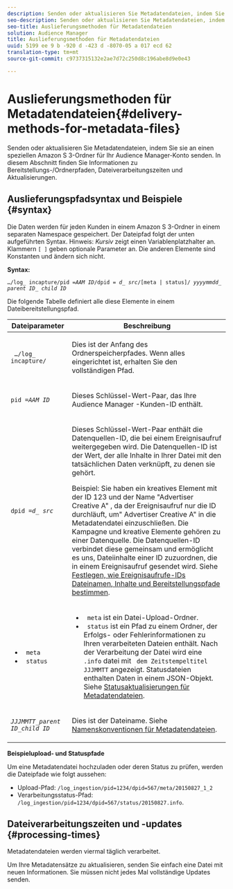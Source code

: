 ```yaml
---
description: Senden oder aktualisieren Sie Metadatendateien, indem Sie sie an einen speziellen Amazon S 3-Ordner für Ihr Audience Manager-Konto senden. In diesem Abschnitt finden Sie Informationen zu Bereitstellungs-/Ordnerpfaden, Dateiverarbeitungszeiten und Aktualisierungen.
seo-description: Senden oder aktualisieren Sie Metadatendateien, indem Sie sie an einen speziellen Amazon S 3-Ordner für Ihr Audience Manager-Konto senden. In diesem Abschnitt finden Sie Informationen zu Bereitstellungs-/Ordnerpfaden, Dateiverarbeitungszeiten und Aktualisierungen.
seo-title: Auslieferungsmethoden für Metadatendateien
solution: Audience Manager
title: Auslieferungsmethoden für Metadatendateien
uuid: 5199 ee 9 b -920 d -423 d -8070-05 a 017 ecd 62
translation-type: tm+mt
source-git-commit: c9737315132e2ae7d72c250d8c196abe8d9e0e43

---
```



# Auslieferungsmethoden für Metadatendateien{#delivery-methods-for-metadata-files}

Senden oder aktualisieren Sie Metadatendateien, indem Sie sie an einen speziellen Amazon S 3-Ordner für Ihr Audience Manager-Konto senden. In diesem Abschnitt finden Sie Informationen zu Bereitstellungs-/Ordnerpfaden, Dateiverarbeitungszeiten und Aktualisierungen.

## Auslieferungspfadsyntax und Beispiele {#syntax}

Die Daten werden für jeden Kunden in einem Amazon S 3-Ordner in einem separaten Namespace gespeichert. Der Dateipfad folgt der unten aufgeführten Syntax. Hinweis: *Kursiv* zeigt einen Variablenplatzhalter an. Klammern `[ ]` geben optionale Parameter an. Die anderen Elemente sind Konstanten und ändern sich nicht.

**Syntax:**
<pre><code>…/log_ incapture/pid =<i>AAM ID</i>/dpid = <i>d_ src</i>/[meta | status]/ <i>yyyymmdd</i>_ <i>parent ID</i>_ <i>child ID</i></code></pre>

Die folgende Tabelle definiert alle diese Elemente in einem Dateibereitstellungspfad.

<table id="table_E3DB873D4CB3479AA7173838EB9898CE"> 
 <thead> 
  <tr> 
   <th colname="col1" class="entry"> Dateiparameter </th> 
   <th colname="col2" class="entry"> Beschreibung </th> 
  </tr> 
 </thead>
 <tbody> 
  <tr> 
   <td colname="col1"> <p> <code> …/log_ incapture/</code> </p> </td> 
   <td colname="col2"> <p>Dies ist der Anfang des Ordnerspeicherpfades. Wenn alles eingerichtet ist, erhalten Sie den vollständigen Pfad. </p> </td> 
  </tr> 
  <tr> 
   <td colname="col1"> <p> <code>pid =<i>AAM ID</i></code> </p> </td> 
   <td colname="col2"> <p>Dieses Schlüssel-Wert-Paar, das Ihre <span class="keyword"> Audience Manager</span> -Kunden-ID enthält. </p> </td> 
  </tr> 
  <tr> 
   <td colname="col1"> <p> <code>dpid =<i>d_ src</i></code> </p> </td> 
   <td colname="col2"> <p>Dieses Schlüssel-Wert-Paar enthält die Datenquellen-ID, die bei einem Ereignisaufruf weitergegeben wird. Die Datenquellen-ID ist der Wert, der alle Inhalte in Ihrer Datei mit den tatsächlichen Daten verknüpft, zu denen sie gehört. </p> <p>Beispiel: Sie haben ein kreatives Element mit der ID 123 und der Name "Advertiser Creative A" , da der Ereignisaufruf nur die ID durchläuft, um" Advertiser Creative A" in die Metadatendatei einzuschließen. Die Kampagne und kreative Elemente gehören zu einer Datenquelle. Die Datenquellen-ID verbindet diese gemeinsam und ermöglicht es uns, Dateiinhalte einer ID zuzuordnen, die in einem Ereignisaufruf gesendet wird. Siehe <a href="../../../reporting/audience-optimization-reports/metadata-files-intro/metadata-file-overview.md#how-ids-shape-file-names"> Festlegen, wie Ereignisaufrufe-IDs Dateinamen, Inhalte und Bereitstellungspfade bestimmen</a>. </p> </td> 
  </tr> 
  <tr> 
   <td colname="col1"> 
    <ul id="ul_8AFA4E7FCE984789AF05EA31718F39CD"> 
     <li id="li_A493880F6ECB467DBB590226CC7A5847"> <code> meta</code> </li> 
     <li id="li_2D6DAC956D084A1DB43C9C5B2C821F87"> <code> status</code> </li> 
    </ul> </td> 
   <td colname="col2"> <p> 
     <ul id="ul_5907ADF5B20C4FEC94EF5A09BE02F2CD"> 
      <li id="li_AE70B44FEDCF4A05ADAFF4E49296F67D"> <code> meta</code> ist ein Datei-Upload-Ordner. </li> 
      <li id="li_2ADEA90E01364E888CAAAB8A65A6383F"> <code> status</code> ist ein Pfad zu einem Ordner, der Erfolgs- oder Fehlerinformationen zu Ihren verarbeiteten Dateien enthält. Nach der Verarbeitung der Datei wird eine <code> .info</code> datei mit <code> dem Zeitstempeltitel JJJMMTT</code> angezeigt. Statusdateien enthalten Daten in einem JSON-Objekt. Siehe <a href="../../../reporting/audience-optimization-reports/metadata-files-intro/metadata-update-status.md"> Statusaktualisierungen für Metadatendateien</a>. </li> 
     </ul> </p> </td> 
  </tr> 
  <tr> 
   <td colname="col1"> <p> <code><i>JJJMMTT</i>_<i>parent ID</i>_<i>child ID</i></code> </p> </td> 
   <td colname="col2"> <p>Dies ist der Dateiname. Siehe <a href="../../../reporting/audience-optimization-reports/metadata-files-intro/metadata-file-names.md"> Namenskonventionen für Metadatendateien</a>. </p> </td> 
  </tr> 
 </tbody> 
</table>

**Beispielupload- und Statuspfade**

Um eine Metadatendatei hochzuladen oder deren Status [](../../../reporting/audience-optimization-reports/metadata-files-intro/metadata-update-status.md)zu prüfen, werden die Dateipfade wie folgt aussehen:

* Upload-Pfad: `/log_ingestion/pid=1234/dpid=567/meta/20150827_1_2`
* Verarbeitungsstatus-Pfad: `/log_ingestion/pid=1234/dpid=567/status/20150827.info`.

## Dateiverarbeitungszeiten und -updates {#processing-times}

Metadatendateien werden viermal täglich verarbeitet.

Um Ihre Metadatensätze zu aktualisieren, senden Sie einfach eine Datei mit neuen Informationen. Sie müssen nicht jedes Mal vollständige Updates senden.
